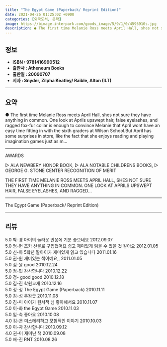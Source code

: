 ```yaml
---
title: "The Egypt Game (Paperback/ Reprint Edition)"
date: 2021-04-26 01:25:02 +0900
categories: [외국도서, 문학]
image: https://bimage.interpark.com/goods_image/5/9/1/0/4595910s.jpg
description: ● The first time Melanie Ross meets April Hall, shes not sure they have anything in common. One look at Aprils upswept hair, false eyelashes, and ragged fox-fu
---
```


## **정보**

- **ISBN : 9781416990512**
- **출판사 : Atheneum Books**
- **출판일 : 20090707**
- **저자 : Snyder, Zilpha Keatley/ Raible, Alton (ILT)**

------



## **요약**

●  The first time Melanie Ross meets April Hall, shes not sure they have anything in common. One look at Aprils upswept hair, false eyelashes, and ragged fox-fur collar is enough to convince Melanie that April wont have an easy time fitting in with the sixth graders at Wilson School.But April has some surprises in store, like the fact that she enjoys reading and playing imagination games just as m...

------

AWARDS

▷ ALA NEWBERY HONOR BOOK, 
▷ ALA NOTABLE CHILDRENS BOOKS, 
▷ GEORGE G. STONE CENTER RECOGNITION OF MERIT

THE FIRST TIME MELANIE ROSS MEETS APRIL HALL, SHES NOT SURE THEY HAVE ANYTHING IN COMMON. ONE LOOK AT APRILS UPSWEPT HAIR, FALSE EYELASHES, AND RAGGED... 

------


The Egypt Game (Paperback/ Reprint Edition) 

------


## **리뷰** 

5.0 박-경 아이의 놀라운 반응에 기분 좋으네요 2012.09.07 <br/>5.0 엄-현 조카 선물로 구입했어요 쉽고 재미있게 읽을 수 있을 것 같아요 2012.01.05 <br/>5.0 신-아 5학년 딸아이가 재미있게 읽고 있습니다 2011.01.16 <br/>5.0 권-원 재미있는 책이예요,, 2011.01.05 <br/>5.0 김-윤 good 2010.12.24 <br/>5.0 정-민 감사합니다 2010.12.22 <br/>5.0 정- good good 2010.12.18 <br/>5.0 김-진 학원교재 2010.12.16 <br/>5.0 정-정 The Egypt Game (Paperback) 2010.11.11 <br/>5.0 김-성 우왕굿 2010.11.08 <br/>5.0 김-미 아이가 원서책 넘 좋아해서요 2010.11.07 <br/>5.0 이-화 the Egypt Game  2010.11.03 <br/>5.0 임-숙 좋아요 2010.10.08 <br/>4.0 김-은 미스테리하고 모험적인 이야기 2010.10.03 <br/>5.0 이-자 감사합니다 2010.09.12 <br/>4.0 권-미 재미난 책 2010.09.08 <br/>5.0 배-진 RNT 2010.08.26 <br/>